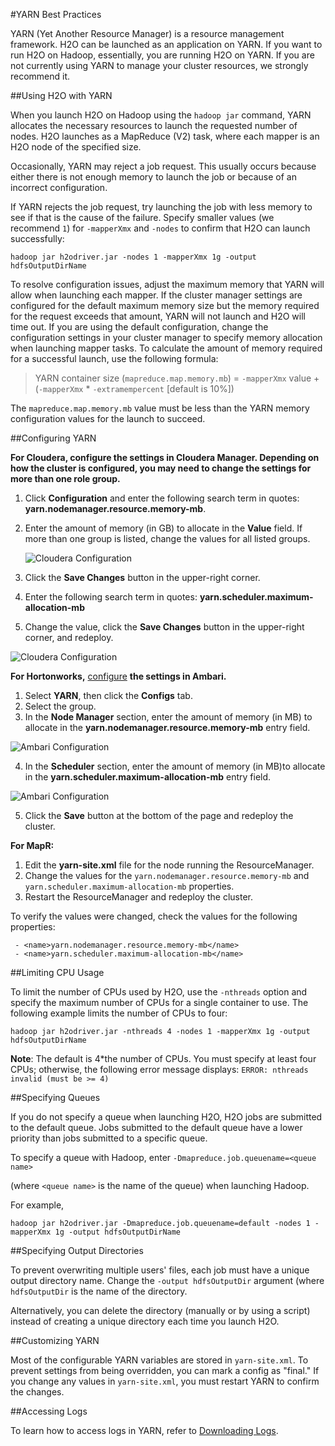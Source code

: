 #YARN Best Practices

YARN (Yet Another Resource Manager) is a resource management framework. H2O can be launched as an application on YARN. If you want to run H2O on Hadoop, essentially, you are running H2O on YARN. If you are not currently using YARN to manage your cluster resources, we strongly recommend it. 


##Using H2O with YARN

When you launch H2O on Hadoop using the `hadoop jar` command, YARN allocates the necessary resources to launch the requested number of nodes. H2O launches as a MapReduce (V2) task, where each mapper is an H2O node of the specified size. 

Occasionally, YARN may reject a job request. This usually occurs because either there is not enough memory to launch the job or because of an incorrect configuration. 

If YARN rejects the job request, try launching the job with less memory to see if that is the cause of the failure. Specify smaller values (we recommend `1`) for `-mapperXmx` and `-nodes` to confirm that H2O can launch successfully:

`hadoop jar h2odriver.jar -nodes 1 -mapperXmx 1g -output hdfsOutputDirName`


To resolve configuration issues, adjust the maximum memory that YARN will allow when launching each mapper. If the cluster manager settings are configured for the default maximum memory size but the memory required for the request exceeds that amount, YARN will not launch and H2O will time out. If you are using the default configuration, change the configuration settings in your cluster manager to specify memory allocation when launching mapper tasks. To calculate the amount of memory required for a successful launch, use the following formula: 

>YARN container size (`mapreduce.map.memory.mb`) = `-mapperXmx` value + (`-mapperXmx` * `-extramempercent` [default is 10%])

The `mapreduce.map.memory.mb` value must be less than the YARN memory configuration values for the launch to succeed. 

##Configuring YARN

**For Cloudera, configure the settings in Cloudera Manager. Depending on how the cluster is configured, you may need to change the settings for more than one role group.**
	
1. Click **Configuration** and enter the following search term in quotes: **yarn.nodemanager.resource.memory-mb**.

2. Enter the amount of memory (in GB) to allocate in the **Value** field. If more than one group is listed, change the values for all listed groups.
	
	![Cloudera Configuration](images/TroubleshootingHadoopClouderayarnnodemgr.png)
	
3. Click the **Save Changes** button in the upper-right corner. 
4. Enter the following search term in quotes: **yarn.scheduler.maximum-allocation-mb**
5. Change the value, click the **Save Changes** button in the upper-right corner, and redeploy.
	
 ![Cloudera Configuration](images/TroubleshootingHadoopClouderayarnscheduler.png)
		
	
**For Hortonworks,** [configure](http://docs.hortonworks.com/HDPDocuments/Ambari-1.6.0.0/bk_Monitoring_Hadoop_Book/content/monitor-chap2-3-3_2x.html) **the settings in Ambari.**

1. Select **YARN**, then click the **Configs** tab. 
2. Select the group. 
3. In the **Node Manager** section, enter the amount of memory (in MB) to allocate in the **yarn.nodemanager.resource.memory-mb** entry field. 
	
 ![Ambari Configuration](images/TroubleshootingHadoopAmbariNodeMgr.png)
	  
4. In the **Scheduler** section, enter the amount of memory (in MB)to allocate in the **yarn.scheduler.maximum-allocation-mb** entry field. 
	
 ![Ambari Configuration](images/TroubleshootingHadoopAmbariyarnscheduler.png)

5. 	Click the **Save** button at the bottom of the page and redeploy the cluster. 
	
**For MapR:**

1. Edit the **yarn-site.xml** file for the node running the ResourceManager. 
2. Change the values for the `yarn.nodemanager.resource.memory-mb` and `yarn.scheduler.maximum-allocation-mb` properties.
3. Restart the ResourceManager and redeploy the cluster. 
	

To verify the values were changed, check the values for the following properties:
 	
	 - <name>yarn.nodemanager.resource.memory-mb</name>
	 - <name>yarn.scheduler.maximum-allocation-mb</name>


##Limiting CPU Usage 

To limit the number of CPUs used by H2O, use the `-nthreads` option and specify the maximum number of CPUs for a single container to use. The following example limits the number of CPUs to four:  

`hadoop jar h2odriver.jar -nthreads 4 -nodes 1 -mapperXmx 1g -output hdfsOutputDirName`
 
**Note**: The default is 4*the number of CPUs. You must specify at least four CPUs; otherwise, the following error message displays: 
`ERROR: nthreads invalid (must be >= 4)` 

##Specifying Queues

If you do not specify a queue when launching H2O, H2O jobs are submitted to the default queue. Jobs submitted to the default queue have a lower priority than jobs submitted to a specific queue. 

To specify a queue with Hadoop, enter `-Dmapreduce.job.queuename=<queue name>` 

(where `<queue name>` is the name of the queue) when launching Hadoop. 

For example, 

`hadoop jar h2odriver.jar -Dmapreduce.job.queuename=default -nodes 1 -mapperXmx 1g -output hdfsOutputDirName` 



##Specifying Output Directories

To prevent overwriting multiple users' files, each job must have a unique output directory name. Change the `-output hdfsOutputDir` argument (where `hdfsOutputDir` is the name of the directory. 

Alternatively, you can delete the directory (manually or by using a script) instead of creating a unique directory each time you launch H2O. 

##Customizing YARN

Most of the configurable YARN variables are stored in `yarn-site.xml`. To prevent settings from being overridden, you can mark a config as "final." If you change any values in `yarn-site.xml`, you must restart YARN to confirm the changes. 

##Accessing Logs

To learn how to access logs in YARN, refer to [Downloading Logs](http://h2o-release.s3.amazonaws.com/h2o/{{branch_name}}/{{build_number}}/docs-website/h2o-docs/index.html#Downloading%20Logs). 
